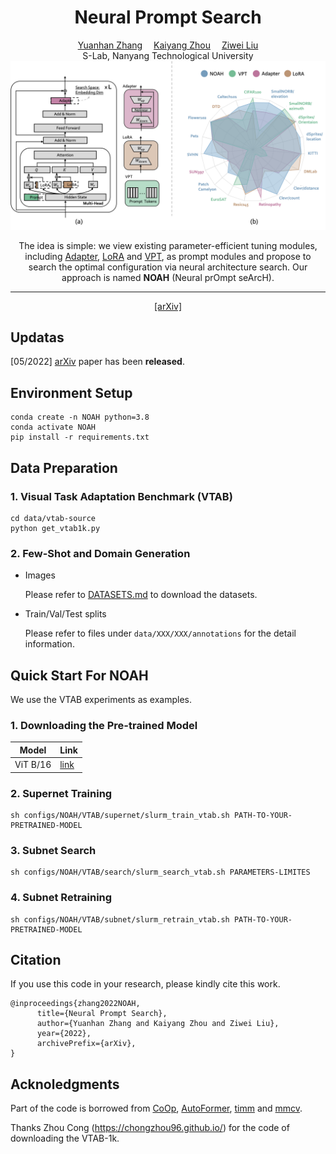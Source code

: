 <div align="center">

<h1>Neural Prompt Search</h1>

<div>
    <a href='https://davidzhangyuanhan.github.io/' target='_blank'>Yuanhan Zhang</a>&emsp;
    <a href='https://kaiyangzhou.github.io/' target='_blank'>Kaiyang Zhou</a>&emsp;
    <a href='https://liuziwei7.github.io/' target='_blank'>Ziwei Liu</a>
</div>
<div>
    S-Lab, Nanyang Technological University
</div>


<img src="figures/motivation.png">


    
The idea is simple: we view existing parameter-efficient tuning modules, including [Adapter](https://arxiv.org/abs/1902.00751), [LoRA](https://arxiv.org/abs/2106.09685) and [VPT](https://arxiv.org/abs/2203.12119), as prompt modules and propose to search the optimal configuration via neural architecture search. Our approach is named **NOAH** (Neural prOmpt seArcH).

---

<p align="center">
  <a href="https://github.com/Davidzhangyuanhan/NOAH" target='_blank'>[arXiv]</a>
</p>

</div>



## Updatas
[05/2022] [arXiv](https://github.com/Davidzhangyuanhan/NOAH) paper has been **released**.

## Environment Setup
```
conda create -n NOAH python=3.8
conda activate NOAH
pip install -r requirements.txt
```

## Data Preparation

### 1. Visual Task Adaptation Benchmark (VTAB)
```
cd data/vtab-source
python get_vtab1k.py
```

### 2. Few-Shot and Domain Generation

- Images

    Please refer to [DATASETS.md](https://github.com/KaiyangZhou/CoOp/blob/main/DATASETS.md) to download the datasets.

- Train/Val/Test splits

    Please refer to files under `data/XXX/XXX/annotations` for the detail information.


## Quick Start For NOAH
We use the VTAB experiments as examples.

### 1. Downloading the Pre-trained Model
| Model | Link |
|-------|------|
|ViT B/16 | [link](https://storage.googleapis.com/vit_models/imagenet21k/ViT-B_16.npz)|

### 2. Supernet Training
```
sh configs/NOAH/VTAB/supernet/slurm_train_vtab.sh PATH-TO-YOUR-PRETRAINED-MODEL
```

### 3. Subnet Search
```
sh configs/NOAH/VTAB/search/slurm_search_vtab.sh PARAMETERS-LIMITES
```
### 4. Subnet Retraining
```
sh configs/NOAH/VTAB/subnet/slurm_retrain_vtab.sh PATH-TO-YOUR-PRETRAINED-MODEL
```

## Citation
If you use this code in your research, please kindly cite this work.
```
@inproceedings{zhang2022NOAH,
      title={Neural Prompt Search}, 
      author={Yuanhan Zhang and Kaiyang Zhou and Ziwei Liu},
      year={2022},
      archivePrefix={arXiv},
}
```

## Acknoledgments
Part of the code is borrowed from [CoOp](https://github.com/KaiyangZhou/CoOp), [AutoFormer](https://github.com/microsoft/Cream/tree/main/AutoFormer), [timm](https://github.com/rwightman/pytorch-image-models) and [mmcv](https://github.com/open-mmlab/mmcv).

Thanks Zhou Cong (https://chongzhou96.github.io/) for the code of downloading the VTAB-1k.

